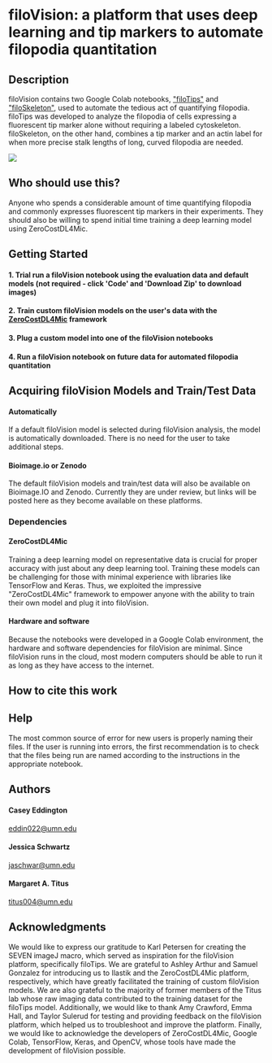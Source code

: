 # filoVision: a platform that uses deep learning and tip markers to automate filopodia quantitation
  
## Description
filoVision contains two Google Colab notebooks, ["filoTips"](https://colab.research.google.com/drive/1mL7U63-lltjMoTKgpcUbhK-iV0GoYz3L) and ["filoSkeleton"](https://colab.research.google.com/drive/1-61DTdWYXMIecJqjE5nWMFue2JJBbuBj), used to automate the tedious act of quantifying filopodia. filoTips was developed to analyze the filopodia of cells expressing a fluorescent tip marker alone without requiring a labeled cytoskeleton. filoSkeleton, on the other hand, combines a tip marker and an actin label for when more precise stalk lengths of long, curved filopodia are needed.

<img src='https://user-images.githubusercontent.com/67563125/228642549-6a17d475-ebde-4338-a0d7-ed9ca3435fb1.jpg' />

## Who should use this?
Anyone who spends a considerable amount of time quantifying filopodia and commonly expresses fluorescent tip markers in their experiments. They should also be willing to spend initial time training a deep learning model using ZeroCostDL4Mic.

## Getting Started
#### 1. Trial run a filoVision notebook using the evaluation data and default models (not required - click 'Code' and 'Download Zip' to download images)
#### 2. Train custom filoVision models on the user's data with the [ZeroCostDL4Mic](https://github.com/HenriquesLab/ZeroCostDL4Mic) framework
#### 3. Plug a custom model into one of the filoVision notebooks
#### 4. Run a filoVision notebook on future data for automated filopodia quantitation

## Acquiring filoVision Models and Train/Test Data
#### Automatically
If a default filoVision model is selected during filoVision analysis, the model is automatically downloaded. There is no need for the user to take additional steps.
#### Bioimage.io or Zenodo
The default filoVision models and train/test data will also be available on Bioimage.IO and Zenodo. Currently they are under review, but links will be posted here as they become available on these platforms.

### Dependencies
#### ZeroCostDL4Mic
Training a deep learning model on representative data is crucial for proper accuracy with just about any deep learning tool. Training these models can be challenging for those with minimal experience with libraries like TensorFlow and Keras. Thus, we exploited the impressive "ZeroCostDL4Mic" framework to empower anyone with the ability to train their own model and plug it into filoVision.

#### Hardware and software
Because the notebooks were developed in a Google Colab environment, the hardware and software dependencies for filoVision are minimal. Since filoVision runs in the cloud, most modern computers should be able to run it as long as they have access to the internet.

## How to cite this work

## Help
The most common source of error for new users is properly naming their files. If the user is running into errors, the first recommendation is to check that the files being run are named according to the instructions in the appropriate notebook.

## Authors
#### Casey Eddington
eddin022@umn.edu

#### Jessica Schwartz
jaschwar@umn.edu

#### Margaret A. Titus
titus004@umn.edu

## Acknowledgments
We would like to express our gratitude to Karl Petersen for creating the SEVEN imageJ macro, which served as inspiration for the filoVision platform, specifically filoTips. We are grateful to Ashley Arthur and Samuel Gonzalez for introducing us to Ilastik and the ZeroCostDL4Mic platform, respectively, which have greatly facilitated the training of custom filoVision models. We are also grateful to the majority of former members of the Titus lab whose raw imaging data contributed to the training dataset for the filoTips model. Additionally, we would like to thank Amy Crawford, Emma Hall, and Taylor Sulerud for testing and providing feedback on the filoVision platform, which helped us to troubleshoot and improve the platform. Finally, we would like to acknowledge the developers of ZeroCostDL4Mic, Google Colab, TensorFlow, Keras, and OpenCV, whose tools have made the development of filoVision possible.


